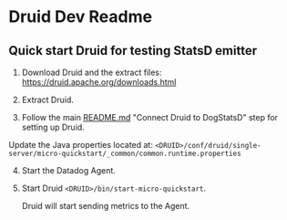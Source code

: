 # Druid Dev Readme

## Quick start Druid for testing StatsD emitter

1) Download Druid and the extract files: https://druid.apache.org/downloads.html

2) Extract Druid.

3) Follow the main [README.md](../README.md) "Connect Druid to DogStatsD" step for setting up Druid.  

Update the Java properties located at: `<DRUID>/conf/druid/single-server/micro-quickstart/_common/common.runtime.properties`  

4) Start the Datadog Agent.

5) Start Druid `<DRUID>/bin/start-micro-quickstart`. 

   Druid will start sending metrics to the Agent.
   
